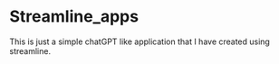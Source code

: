 # Streamline_apps
This is just a simple chatGPT like application that I have created using streamline.
